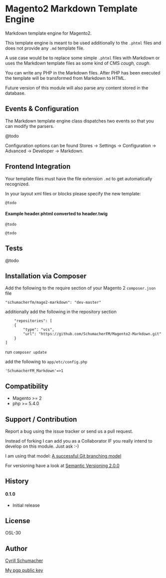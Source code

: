 Magento2 Markdown Template Engine
============

Markdown template engine for Magento2.

This template engine is meant to be used additionally to the `.phtml` files and does not 
provide any `.md` template file.

A use case would be to replace some simple `.phtml` files with Markdown or uses the Markdown template files
as some kind of CMS *cough, cough*.

You can write any PHP in the Markdown files. After PHP has been executed the template will be transformed
from Markdown to HTML.

Future version of this module will also parse any content stored in the database.

Events & Configuration
-------------

The Markdown template engine class dispatches two events so that you can modify the parsers.

@todo

Configuration options can be found Stores -> Settings -> Configuration -> Advanced -> Developer -> Markdown.

Frontend Integration
--------------------

Your template files must have the file extension `.md` to get automatically recognized.

In your layout xml files or blocks please specify the new template:

```
@todo
```

#### Example header.phtml converted to header.twig

```
@todo
```

```
@todo
```

Tests
-----

@todo

Installation via Composer
------------

Add the following to the require section of your Magento 2 `composer.json` file

    "schumacherfm/mage2-markdown": "dev-master"

additionally add the following in the repository section

        "repositories": [
        {
            "type": "vcs",
            "url": "https://github.com/SchumacherFM/Magento2-Markdown.git"
        }
    ]
    
run `composer update`

add the following to `app/etc/config.php`

    'SchumacherFM_Markdown'=>1

Compatibility
-------------

- Magento >= 2
- php >= 5.4.0

Support / Contribution
----------------------

Report a bug using the issue tracker or send us a pull request.

Instead of forking I can add you as a Collaborator IF you really intend to develop on this module. Just ask :-)

I am using that model: [A successful Git branching model](http://nvie.com/posts/a-successful-git-branching-model/)

For versioning have a look at [Semantic Versioning 2.0.0](http://semver.org/)

History
-------

#### 0.1.0

- Initial release

License
-------

OSL-30

Author
------

[Cyrill Schumacher](http://cyrillschumacher.com)

[My pgp public key](http://www.schumacher.fm/cyrill.asc)
